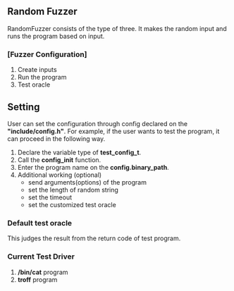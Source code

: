 ## Random Fuzzer 

RandomFuzzer consists of the type of three. It makes the random input and runs the program based on input.

### [Fuzzer Configuration]
1. Create inputs
2. Run the program  
3. Test oracle 

## Setting  

User can set the configuration through config declared on the <strong>"include/config.h"</strong>. For example, if the user wants to test the program, it can proceed in the following way. 

1. Declare the variable type of <strong>test_config_t</strong>. 
2. Call the <strong>config_init</strong> function.   
3. Enter the program name on the <strong>config.binary_path</strong>.  
4. Additional working (optional)
    - send arguments(options) of the program 
    - set the length of random string 
    - set the timeout 
    - set the customized test oracle 


### Default test oracle 
This judges the result from the return code of test program. 

### Current Test Driver  
1. **/bin/cat** program 
2. **troff** program 

